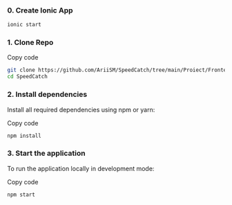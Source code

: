 ### 0. Create Ionic App
```bash
ionic start
```

### 1. Clone Repo
Copy code
```bash
git clone https://github.com/AriiSM/SpeedCatch/tree/main/Proiect/Frontend/SpeedCatch
cd SpeedCatch
```
### 2. Install dependencies
Install all required dependencies using npm or yarn:

Copy code
```bash
npm install
```
### 3. Start the application

To run the application locally in development mode:

Copy code
```bash 
npm start
```
